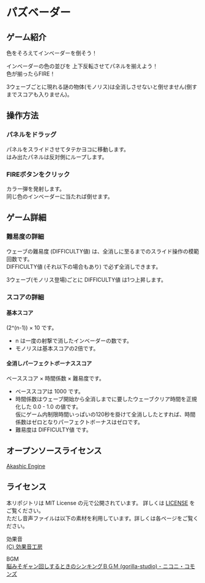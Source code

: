 # パズベーダー
## ゲーム紹介
色をそろえてインベーダーを倒そう！

インベーダーの色の並びを
上下反転させてパネルを揃えよう！   
色が揃ったらFIRE！

3ウェーブごとに現れる謎の物体(モノリス)は全消しさせないと倒せません(倒すまでスコアも入りません)。

## 操作方法
### パネルをドラッグ
パネルをスライドさせてタテかヨコに移動します。  
はみ出たパネルは反対側にループします。

### FIREボタンをクリック
カラー弾を発射します。  
同じ色のインベーダーに当たれば倒せます。

## ゲーム詳細
### 難易度の詳細
ウェーブの難易度 (DIFFICULTY値) は、全消しに至るまでのスライド操作の模範回数です。  
DIFFICULTY値 (それ以下の場合もあり) で必ず全消しできます。

3ウェーブ(モノリス登場)ごとに DIFFICULTY値 は1つ上昇します。  

### スコアの詳細
#### 基本スコア
(2^(n-1)) × 10 です。  
- n は一度の射撃で消したインベーダーの数です。  
- モノリスは基本スコアの2倍です。

#### 全消しパーフェクトボーナススコア
ベーススコア × 時間係数 × 難易度です。 
- ベーススコアは 1000 です。 
- 時間係数はウェーブ開始から全消しまでに要したウェーブクリア時間を正規化した 0.0 - 1.0 の値です。  
  仮にゲーム内制限時間いっぱいの120秒を掛けて全消ししたとすれば、時間係数はゼロとなりパーフェクトボーナスはゼロです。  
- 難易度は DIFFICULTY値 です。

## オープンソースライセンス
[Akashic Engine](https://akashic-games.github.io/)

## ライセンス
本リポジトリは MIT License の元で公開されています。 詳しくは [LICENSE](/LICENSE) をご覧ください。  
ただし音声ファイルは以下の素材を利用しています。詳しくは各ページをご覧ください。

効果音  
[(C) 効果音工房](https://umipla.com/%E5%88%A9%E7%94%A8%E8%A6%8F%E7%B4%84)

BGM  
[脳みそギャン回しするときのシンキングＢＧＭ (gorilla-studio) - ニコニ・コモンズ](https://commons.nicovideo.jp/works/nc227381)


